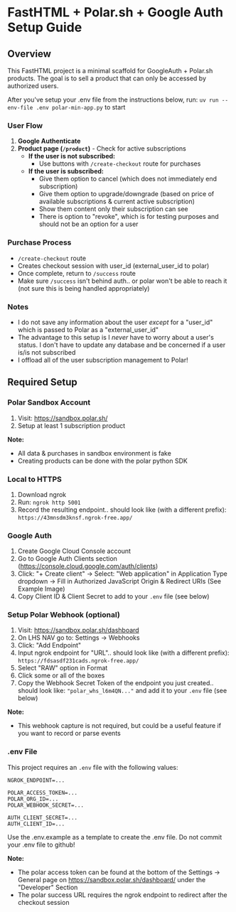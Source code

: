 # FastHTML + Polar.sh + Google Auth Setup Guide

## Overview

This FastHTML project is a minimal scaffold for GoogleAuth + Polar.sh products. The goal is to sell a product that can only be accessed by authorized users.

After you've setup your .env file from the instructions below, run: `uv run --env-file .env polar-min-app.py` to start

### User Flow

1. **Google Authenticate**
2. **Product page (`/product`)** - Check for active subscriptions
   - **If the user is not subscribed:**
     - Use buttons with `/create-checkout` route for purchases
   - **If the user is subscribed:**
     - Give them option to cancel (which does not immediately end subscription)
     - Give them option to upgrade/downgrade (based on price of available subscriptions & current active subscription)
     - Show them content only their subscription can see
     - There is option to "revoke", which is for testing purposes and should not be an option for a user

### Purchase Process

- `/create-checkout` route
- Creates checkout session with user_id (external_user_id to polar)
- Once complete, return to `/success` route
- Make sure `/success` isn't behind auth.. or polar won't be able to reach it (not sure this is being handled appropriately)

### Notes

- I do not save any information about the user *except* for a "user_id" which is passed to Polar as a "external_user_id"
- The advantage to this setup is I *never* have to worry about a user's status. I don't have to update any database and be concerned if a user is/is not subscribed
- I offload all of the user subscription management to Polar!

## Required Setup

### Polar Sandbox Account

1. Visit: https://sandbox.polar.sh/
2. Setup at least 1 subscription product

**Note:**
- All data & purchases in sandbox environment is fake
- Creating products can be done with the polar python SDK

### Local to HTTPS

1. Download ngrok
2. Run: `ngrok http 5001`
3. Record the resulting endpoint.. should look like (with a different prefix): `https://43mnsdm3knsf.ngrok-free.app/`

### Google Auth

1. Create Google Cloud Console account
2. Go to Google Auth Clients section (https://console.cloud.google.com/auth/clients)
3. Click: "+ Create client" → Select: "Web application" in Application Type dropdown → Fill in Authorized JavaScript Origin & Redirect URIs (See Example Image)
4. Copy Client ID & Client Secret to add to your `.env` file (see below)

### Setup Polar Webhook (optional)

1. Visit: https://sandbox.polar.sh/dashboard
2. On LHS NAV go to: Settings → Webhooks
3. Click: "Add Endpoint"
4. Input ngrok endpoint for "URL".. should look like (with a different prefix): `https://fdsasdf231cads.ngrok-free.app/`
5. Select "RAW" option in Format
6. Click some or all of the boxes
7. Copy the Webhook Secret Token of the endpoint you just created.. should look like: `"polar_whs_l6m4QN..."` and add it to your `.env` file (see below)

**Note:**
- This webhook capture is not required, but could be a useful feature if you want to record or parse events

### .env File

This project requires an `.env` file with the following values:

```env
NGROK_ENDPOINT=...

POLAR_ACCESS_TOKEN=...
POLAR_ORG_ID=...
POLAR_WEBHOOK_SECRET=...

AUTH_CLIENT_SECRET=...
AUTH_CLIENT_ID=...
```
Use the .env.example as a template to create the .env file. Do not commit your .env file to github!


**Note:**
- The polar access token can be found at the bottom of the Settings → General page on https://sandbox.polar.sh/dashboard/ under the "Developer" Section
- The polar success URL requires the ngrok endpoint to redirect after the checkout session